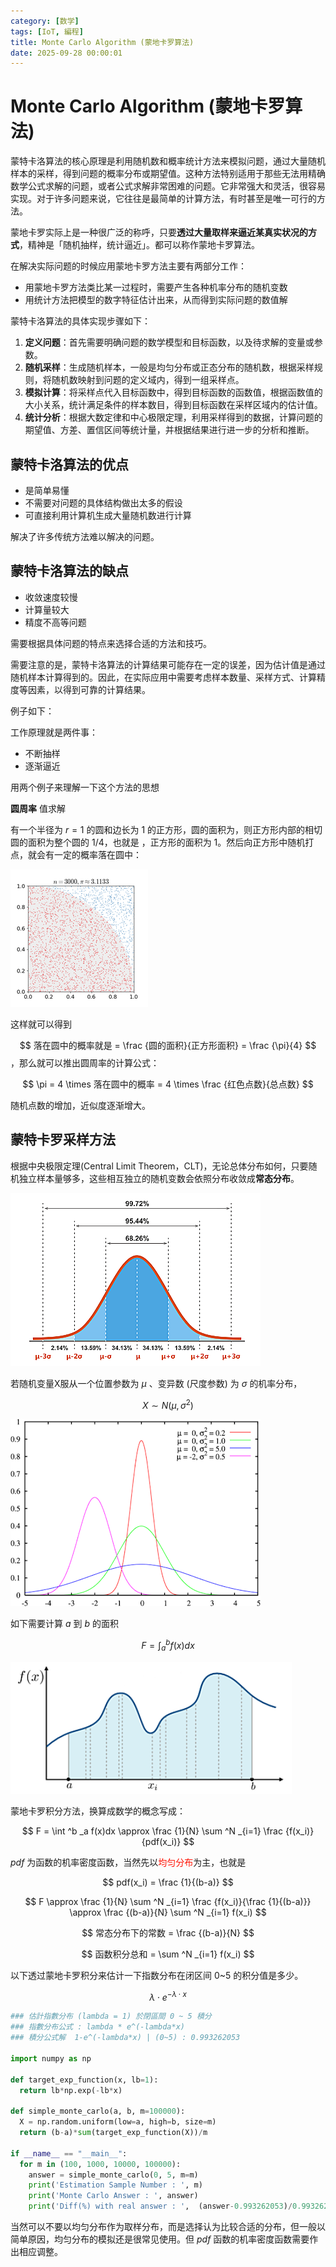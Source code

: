 ```yaml
---
category: [数学]
tags: [IoT, 編程]
title: Monte Carlo Algorithm (蒙地卡罗算法)
date: 2025-09-28 00:00:01
---
```


<style>
  table {
    width: 100%
    }
  td {
    vertical-align: center;
    text-align: center;
  }
  table.inputT{
    margin: 10px;
    width: auto;
    margin-left: auto;
    margin-right: auto;
    border: none;
  }
  input{
    text-align: center;
    padding: 0px 10px;
  }
  iframe{
    width: 100%;
    display: block;
    border-style:none;
  }
</style>

# Monte Carlo Algorithm (蒙地卡罗算法)


蒙特卡洛算法的核心原理是利用随机数和概率统计方法来模拟问题，通过大量随机样本的采样，得到问题的概率分布或期望值。这种方法特别适用于那些无法用精确数学公式求解的问题，或者公式求解非常困难的问题。它非常强大和灵活，很容易实现。对于许多问题来说，它往往是最简单的计算方法，有时甚至是唯一可行的方法。

蒙地卡罗实际上是一种很广泛的称呼，只要**透过大量取样来逼近某真实状况的方式**，精神是「随机抽样，统计逼近」。都可以称作蒙地卡罗算法。

在解决实际问题的时候应用蒙地卡罗方法主要有两部分工作：

 - 用蒙地卡罗方法类比某一过程时，需要产生各种机率分布的随机变数
 - 用统计方法把模型的数字特征估计出来，从而得到实际问题的数值解


蒙特卡洛算法的具体实现步骤如下：

 1. **定义问题**：首先需要明确问题的数学模型和目标函数，以及待求解的变量或参数。
 2. **随机采样**：生成随机样本，一般是均匀分布或正态分布的随机数，根据采样规则，将随机数映射到问题的定义域内，得到一组采样点。
 3. **模拟计算**：将采样点代入目标函数中，得到目标函数的函数值，根据函数值的大小关系，统计满足条件的样本数目，得到目标函数在采样区域内的估计值。
 4. **统计分析**：根据大数定律和中心极限定理，利用采样得到的数据，计算问题的期望值、方差、置信区间等统计量，并根据结果进行进一步的分析和推断。

## 蒙特卡洛算法的优点
 - 是简单易懂
 - 不需要对问题的具体结构做出太多的假设
 - 可直接利用计算机生成大量随机数进行计算

解决了许多传统方法难以解决的问题。

## 蒙特卡洛算法的缺点
 - 收敛速度较慢
 - 计算量较大
 - 精度不高等问题

需要根据具体问题的特点来选择合适的方法和技巧。

需要注意的是，蒙特卡洛算法的计算结果可能存在一定的误差，因为估计值是通过随机样本计算得到的。因此，在实际应用中需要考虑样本数量、采样方式、计算精度等因素，以得到可靠的计算结果。


例子如下：

工作原理就是两件事：
 - 不断抽样
 - 逐渐逼近

用两个例子来理解一下这个方法的思想

**圆周率** 值求解

有一个半径为 $r=1$ 的圆和边长为 1 的正方形，圆的面积为，则正方形内部的相切圆的面积为整个圆的 1/4，也就是 ，正方形的面积为 1。然后向正方形中随机打点，就会有一定的概率落在圆中：


![Alt X](../assets/img/math/pi-30k_orig.gif)


这样就可以得到

$$
落在圆中的概率就是 = \frac {圆的面积}{正方形面积} = \frac {\pi}{4} 
$$
，那么就可以推出圆周率的计算公式：

$$
\pi = 4 \times 落在圆中的概率  = 4 \times \frac {红色点数}{总点数}
$$

随机点数的增加，近似度逐渐增大。


## 蒙特卡罗采样方法

根据中央极限定理(Central Limit Theorem，CLT)，无论总体分布如何，只要随机独立样本量够多，这些相互独立的随机变数会依照分布收敛成**常态分布**。

![Alt X](../assets/img/math/ndistribution.png)

若随机变量X服从一个位置参数为 $\mu$ 、变异数 (尺度参数) 为 $\sigma$ 的机率分布，

$$ X \sim N(\mu,\sigma^2) $$

![Alt X](../assets/img/math/nd_pdf.png)


如下需要计算 $a$ 到 $b$ 的面积


$$
F = \int ^b _a f(x)dx
$$


![Alt X](../assets/img/math/mcintegration.png)

蒙地卡罗积分方法，换算成数学的概念写成：

$$
F = \int ^b _a f(x)dx \approx \frac {1}{N} \sum ^N _{i=1} \frac {f(x_i)}{pdf(x_i)}
$$

$pdf$ 为函数的机率密度函数，当然先以<font color="#FF1000">均匀分布</font>为主，也就是 


$$
pdf(x_i) = \frac {1}{(b-a)}
$$


$$
F \approx \frac {1}{N} \sum ^N _{i=1} \frac {f(x_i)}{\frac {1}{(b-a)}} \approx
\frac {(b-a)}{N} \sum ^N _{i=1} f(x_i)
$$


$$
常态分布下的常数 = \frac {(b-a)}{N}
$$

$$
函数积分总和 = \sum ^N _{i=1} f(x_i)
$$

以下透过蒙地卡罗积分来估计一下指数分布在闭区间 0~5 的积分值是多少。


$$
\lambda \cdot e^{-\lambda \cdot x}
$$

```py
### 估計指數分布 (lambda = 1) 於閉區間 0 ~ 5 積分
### 指數分布公式 : lambda * e^(-lambda*x)
### 積分公式解  1-e^(-lambda*x) | (0~5) : 0.993262053

import numpy as np
    
def target_exp_function(x, lb=1):
  return lb*np.exp(-lb*x)  

def simple_monte_carlo(a, b, m=100000):
  X = np.random.uniform(low=a, high=b, size=m)
  return (b-a)*sum(target_exp_function(X))/m

if __name__ == "__main__":
  for m in (100, 1000, 10000, 100000):
    answer = simple_monte_carlo(0, 5, m=m)
    print('Estimation Sample Number : ', m)
    print('Monte Carlo Answer : ', answer)
    print('Diff(%) with real answer : ',  (answer-0.993262053)/0.993262053)
```

当然可以不要以均匀分布作为取样分布，而是选择认为比较合适的分布，但一般以简单原因，均匀分布的模拟还是很常见使用。但 $pdf$ 函数的机率密度函数需要作出相应调整。
